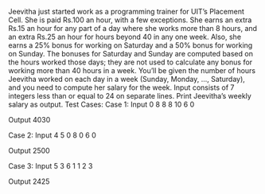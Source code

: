 Jeevitha just started work as a programming trainer for UIT’s Placement Cell. She is paid Rs.100 an hour, with a few exceptions. She earns an extra Rs.15 an hour for any part of a day where she works more than 8 hours, and an extra Rs.25 an hour for hours beyond 40 in any one week. Also, she earns a 25% bonus for working on Saturday and a 50% bonus for working on Sunday. The bonuses for Saturday and Sunday are computed based on the hours worked those days; they are not used to calculate any bonus for working more than 40 hours in a week. You’ll be given the number of hours Jeevitha worked on each day in a week (Sunday, Monday, ..., Saturday), and you need to compute her salary for the week.
Input consists of 7 integers less than or equal to 24 on separate lines. Print Jeevitha’s weekly salary as output.
Test Cases:
 Case 1:
 Input
 0
 8
 8
 8
 10
 6
 0
 
 Output
 4030

 Case 2:
 Input
 4
 5
 0
 8
 0
 6
 0
 
 Output
 2500

 Case 3:
 Input
 5
 3
 6
 1
 1
 2
 3
 
 Output
 2425
